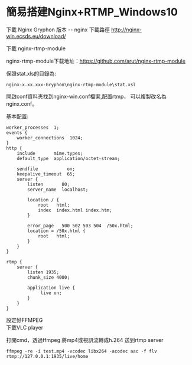 # 簡易搭建Nginx+RTMP_Windows10

下載  Nginx Gryphon 版本 
-- nginx 下載路徑 http://nginx-win.ecsds.eu/download/

下載 nginx-rtmp-module

nginx-rtmp-module下载地址：https://github.com/arut/nginx-rtmp-module

保證stat.xls的目錄為:

`nginx-x.xx.xxx-Gryphon\nginx-rtmp-module\stat.xsl`

開啟conf資料夾找到nginx-win.conf檔案,配置rtmp，
可以複製改名為nginx.conf。

基本配置:

    worker_processes  1;
    events {
        worker_connections  1024;
    }
    http {
        include       mime.types;
        default_type  application/octet-stream;

        sendfile           on;
        keepalive_timeout  65;
        server {
            listen       80;
            server_name  localhost;

            location / {
                root   html;
                index  index.html index.htm;
            }

            error_page   500 502 503 504  /50x.html;
            location = /50x.html {
                root   html;
            }
        }
    }
    
    rtmp {
        server {
            listen 1935;
            chunk_size 4000;

            application live {
                 live on;
            }
        }
    }
    
設定好FFMPEG    
下載VLC player


打開cmd，透過ffmpeg 將mp4或視訊流轉成h.264 送到rtmp server

`ffmpeg -re -i test.mp4 -vcodec libx264 -acodec aac -f flv rtmp://127.0.0.1:1935/live/home`

